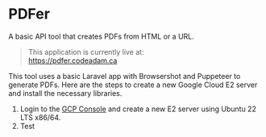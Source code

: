 # PDFer

A basic API tool that creates PDFs from HTML or a URL.

> This application is currently live at:  
> https://pdfer.codeadam.ca

This tool uses a basic Laravel app with Browsershot and Puppeteer to generate PDFs. Here are the steps to create a new Google Cloud E2 server and install the necessary libraries.

1. Login to the [GCP Console](https://console.cloud.google.com/) and create a new E2 server using Ubuntu 22 LTS x86/64.
2. Test

